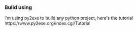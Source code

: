 <h3>Bulid using</h3>
<p>i'm using py2exe to build any python project, here's the tutorial https://www.py2exe.org/index.cgi/Tutorial</p>
